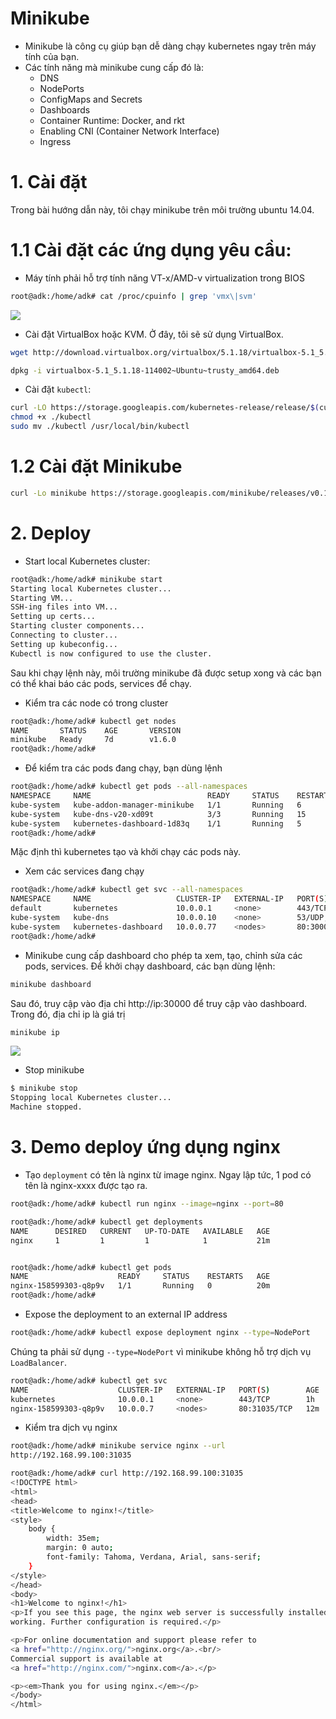 # Minikube
- Minikube là công cụ giúp bạn dễ dàng chạy kubernetes ngay trên máy tính của bạn.
- Các tính năng mà minikube cung cấp đó là:
  - DNS
  - NodePorts
  - ConfigMaps and Secrets
  - Dashboards
  - Container Runtime: Docker, and rkt
  - Enabling CNI (Container Network Interface)
  - Ingress

# 1. Cài đặt
Trong bài hướng dẫn này, tôi chạy minikube trên môi trường ubuntu 14.04.

# 1.1 Cài đặt các ứng dụng yêu cầu:
- Máy tính phải hỗ trợ tính năng VT-x/AMD-v virtualization trong BIOS
```sh
root@adk:/home/adk# cat /proc/cpuinfo | grep 'vmx\|svm'
```
![](http://storage7.static.itmages.com/i/17/0418/h_1492498532_7579004_5b465fdce1.png)

- Cài đặt VirtualBox hoặc KVM. Ở đây, tôi sẽ sử dụng VirtualBox.

```sh
wget http://download.virtualbox.org/virtualbox/5.1.18/virtualbox-5.1_5.1.18-114002~Ubuntu~trusty_amd64.deb

dpkg -i virtualbox-5.1_5.1.18-114002~Ubuntu~trusty_amd64.deb
```

- Cài đặt `kubectl`:
```sh
curl -LO https://storage.googleapis.com/kubernetes-release/release/$(curl -s https://storage.googleapis.com/kubernetes-release/release/stable.txt)/bin/linux/amd64/kubectl
chmod +x ./kubectl
sudo mv ./kubectl /usr/local/bin/kubectl
``` 

# 1.2 Cài đặt Minikube
```sh
curl -Lo minikube https://storage.googleapis.com/minikube/releases/v0.18.0/minikube-linux-amd64 && chmod +x minikube && sudo mv minikube /usr/local/bin/
```
# 2. Deploy
- Start local Kubernetes cluster:
```sh
root@adk:/home/adk# minikube start
Starting local Kubernetes cluster...
Starting VM...
SSH-ing files into VM...
Setting up certs...
Starting cluster components...
Connecting to cluster...
Setting up kubeconfig...
Kubectl is now configured to use the cluster.
```
Sau khi chạy lệnh này, môi trường minikube đã được setup xong và các bạn có thể khai báo các pods, services để chạy. 

- Kiểm tra các node có trong cluster
```sh
root@adk:/home/adk# kubectl get nodes
NAME       STATUS    AGE       VERSION
minikube   Ready     7d        v1.6.0
root@adk:/home/adk# 
```

- Để kiểm tra các pods đang chạy, bạn dùng lệnh
```sh
root@adk:/home/adk# kubectl get pods --all-namespaces
NAMESPACE     NAME                          READY     STATUS    RESTARTS   AGE
kube-system   kube-addon-manager-minikube   1/1       Running   6          7d
kube-system   kube-dns-v20-xd09t            3/3       Running   15         7d
kube-system   kubernetes-dashboard-1d83q    1/1       Running   5          7d
root@adk:/home/adk# 
```

Mặc định thì kubernetes tạo và khởi chạy các pods này.

- Xem các services đang chạy
```sh
root@adk:/home/adk# kubectl get svc --all-namespaces
NAMESPACE     NAME                   CLUSTER-IP   EXTERNAL-IP   PORT(S)         AGE
default       kubernetes             10.0.0.1     <none>        443/TCP         7m
kube-system   kube-dns               10.0.0.10    <none>        53/UDP,53/TCP   7d
kube-system   kubernetes-dashboard   10.0.0.77    <nodes>       80:30000/TCP    7d
root@adk:/home/adk# 
```
- Minikube cung cấp dashboard cho phép ta xem, tạo, chỉnh sửa các pods, services. Để khởi chạy dashboard, các bạn dùng lệnh:
```sh
minikube dashboard
```
Sau đó, truy cập vào địa chỉ http://ip:30000 để truy cập vào dashboard. Trong đó, địa chỉ ip là giá trị
```sh
minikube ip
```

![](http://storage9.static.itmages.com/i/17/0418/s_1492500264_5772794_7af103cdf2.png)

- Stop minikube
```sh
$ minikube stop
Stopping local Kubernetes cluster...
Machine stopped.
```
# 3. Demo deploy ứng dụng nginx

- Tạo `deployment` có tên là nginx từ image nginx. Ngay lập tức, 1 pod có tên là nginx-xxxx được tạo ra. 

```sh
root@adk:/home/adk# kubectl run nginx --image=nginx --port=80
```

```sh
root@adk:/home/adk# kubectl get deployments
NAME      DESIRED   CURRENT   UP-TO-DATE   AVAILABLE   AGE
nginx     1         1         1            1           21m


root@adk:/home/adk# kubectl get pods
NAME                    READY     STATUS    RESTARTS   AGE
nginx-158599303-q8p9v   1/1       Running   0          20m
root@adk:/home/adk# 
```

- Expose the deployment to an external IP address
```sh
root@adk:/home/adk# kubectl expose deployment nginx --type=NodePort
```
Chúng ta phải sử dụng `--type=NodePort` vì minikube không hỗ trợ dịch vụ `LoadBalancer`.

```sh
root@adk:/home/adk# kubectl get svc
NAME                    CLUSTER-IP   EXTERNAL-IP   PORT(S)        AGE
kubernetes              10.0.0.1     <none>        443/TCP        1h
nginx-158599303-q8p9v   10.0.0.7     <nodes>       80:31035/TCP   12m
```

- Kiểm tra dịch vụ nginx
```sh
root@adk:/home/adk# minikube service nginx --url
http://192.168.99.100:31035
```

```sh
root@adk:/home/adk# curl http://192.168.99.100:31035
<!DOCTYPE html>
<html>
<head>
<title>Welcome to nginx!</title>
<style>
    body {
        width: 35em;
        margin: 0 auto;
        font-family: Tahoma, Verdana, Arial, sans-serif;
    }
</style>
</head>
<body>
<h1>Welcome to nginx!</h1>
<p>If you see this page, the nginx web server is successfully installed and
working. Further configuration is required.</p>

<p>For online documentation and support please refer to
<a href="http://nginx.org/">nginx.org</a>.<br/>
Commercial support is available at
<a href="http://nginx.com/">nginx.com</a>.</p>

<p><em>Thank you for using nginx.</em></p>
</body>
</html>
```